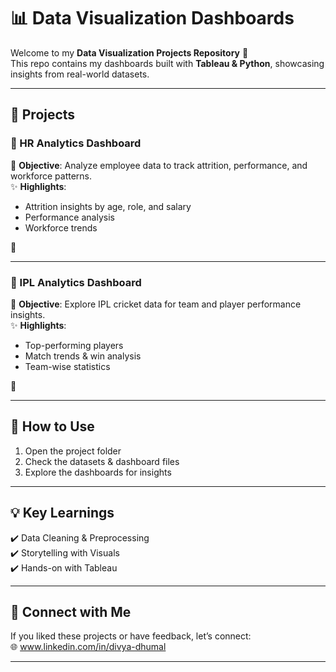   
# 📊 Data Visualization Dashboards 

Welcome to my **Data Visualization Projects Repository** 🎉  
This repo contains my dashboards built with **Tableau & Python**, showcasing insights from real-world datasets.  

---

## 📂 Projects  

### 🔹 HR Analytics Dashboard  
📌 **Objective**: Analyze employee data to track attrition, performance, and workforce patterns.  
✨ **Highlights**:  
- Attrition insights by age, role, and salary  
- Performance analysis  
- Workforce trends  

🔗   

---

### 🔹 IPL Analytics Dashboard  
📌 **Objective**: Explore IPL cricket data for team and player performance insights.  
✨ **Highlights**:  
- Top-performing players  
- Match trends & win analysis  
- Team-wise statistics  

🔗 

---

## 🚀 How to Use  
1. Open the project folder  
2. Check the datasets & dashboard files  
3. Explore the dashboards for insights  

---

## 💡 Key Learnings  
✔️ Data Cleaning & Preprocessing  
✔️ Storytelling with Visuals  
✔️ Hands-on with Tableau  

---

## 🔗 Connect with Me  
If you liked these projects or have feedback, let’s connect:  
🌐 www.linkedin.com/in/divya-dhumal


---
